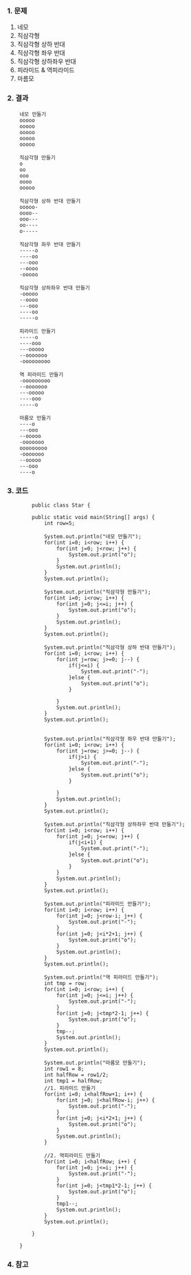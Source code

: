 ### 1. 문제
1. 네모
2. 직삼각형
3. 직삼각형 상하 반대
4. 직삼각형 좌우 반대
5. 직삼각형 상하좌우 반대
6. 피라미드 & 역피라미드
7. 마름모

### 2. 결과

        네모 만들기
        ooooo
        ooooo
        ooooo
        ooooo
        ooooo

        직삼각형 만들기
        o
        oo
        ooo
        oooo
        ooooo

        직삼각형 상하 반대 만들기
        ooooo-
        oooo--
        ooo---
        oo----
        o-----

        직삼각형 좌우 반대 만들기
        -----o
        ----oo
        ---ooo
        --oooo
        -ooooo

        직삼각형 상하좌우 반대 만들기
        -ooooo
        --oooo
        ---ooo
        ----oo
        -----o

        피라미드 만들기
        -----o
        ----ooo
        ---ooooo
        --ooooooo
        -ooooooooo

        역 피라미드 만들기
        -ooooooooo
        --ooooooo
        ---ooooo
        ----ooo
        -----o

        마름모 만들기
        ----o
        ---ooo
        --ooooo
        -ooooooo
        ooooooooo
        -ooooooo
        --ooooo
        ---ooo
        ----o



### 3. 코드

            public class Star {

            public static void main(String[] args) {
                int row=5;

                System.out.println("네모 만들기");
                for(int i=0; i<row; i++) {
                    for(int j=0; j<row; j++) {
                        System.out.print("o");
                    }
                    System.out.println();
                }
                System.out.println();

                System.out.println("직삼각형 만들기");
                for(int i=0; i<row; i++) {
                    for(int j=0; j<=i; j++) {
                        System.out.print("o");
                    }
                    System.out.println();
                }
                System.out.println();

                System.out.println("직삼각형 상하 반대 만들기");
                for(int i=0; i<row; i++) {
                    for(int j=row; j>=0; j--) {
                        if(j<=i) {
                            System.out.print("-");
                        }else {
                            System.out.print("o");
                        }

                    }
                    System.out.println();
                }
                System.out.println();


                System.out.println("직삼각형 좌우 반대 만들기");
                for(int i=0; i<row; i++) {
                    for(int j=row; j>=0; j--) {
                        if(j>i) {
                            System.out.print("-");
                        }else {
                            System.out.print("o");
                        }

                    }
                    System.out.println();
                }
                System.out.println();

                System.out.println("직삼각형 상하좌우 반대 만들기");
                for(int i=0; i<row; i++) {
                    for(int j=0; j<=row; j++) {
                        if(j<i+1) {
                            System.out.print("-");
                        }else {
                            System.out.print("o");
                        }
                    }
                    System.out.println();
                }
                System.out.println();

                System.out.println("피라미드 만들기");
                for(int i=0; i<row; i++) {
                    for(int j=0; j<row-i; j++) {
                        System.out.print("-");
                    }
                    for(int j=0; j<i*2+1; j++) {
                        System.out.print("o");
                    }
                    System.out.println();
                }
                System.out.println();

                System.out.println("역 피라미드 만들기");
                int tmp = row;
                for(int i=0; i<row; i++) {
                    for(int j=0; j<=i; j++) {
                        System.out.print("-");
                    }
                    for(int j=0; j<tmp*2-1; j++) {
                        System.out.print("o");
                    }
                    tmp--;
                    System.out.println();
                }
                System.out.println();

                System.out.println("마름모 만들기");
                int row1 = 8;
                int halfRow = row1/2;
                int tmp1 = halfRow;
                //1. 피라미드 만들기
                for(int i=0; i<halfRow+1; i++) {
                    for(int j=0; j<halfRow-i; j++) {
                        System.out.print("-");
                    }
                    for(int j=0; j<i*2+1; j++) {
                        System.out.print("o");
                    }
                    System.out.println();
                }

                //2. 역피라미드 만들기
                for(int i=0; i<halfRow; i++) {
                    for(int j=0; j<=i; j++) {
                        System.out.print("-");
                    }
                    for(int j=0; j<tmp1*2-1; j++) {
                        System.out.print("o");
                    }
                    tmp1--;
                    System.out.println();
                }
                System.out.println();

            }

        }

### 4. 참고
